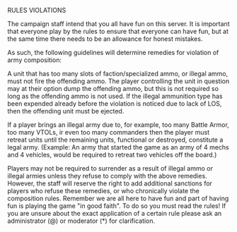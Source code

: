 RULES VIOLATIONS

The campaign staff intend that you all have fun on this server.  It is important that everyone play by the rules to ensure that everyone can have fun, but at the same time there needs to be an allowance for honest mistakes.

As such, the following guidelines will determine remedies for violation of army composition:

 A unit that has too many slots of faction/specialized ammo, or illegal ammo, must not fire the offending ammo.  The player controlling the unit in question may at their option dump the offending ammo, but this is not required so long as the offending ammo is not used. If the illegal ammunition type has been expended already before the violation is noticed due to lack of LOS, then the offending unit must be ejected. 

If a player brings an illegal army due to, for example, too many Battle Armor, too many VTOLs, ir even too many commanders then the player must retreat units until the remaining units, functional or destroyed, constitute a legal army.  (Example: An army that started the game as an army of 4 mechs and 4 vehicles, would be required to retreat two vehicles off the board.)

Players may not be required to surrender as a result of illegal ammo or illegal armies unless they refuse to comply with the above remedies. However, the staff will reserve the right to add additional sanctions for players who refuse these remedies, or who chronically violate the composition rules. Remember we are all here to have fun and part of having fun is playing the game "in good faith". To do so you must read the rules! If you are unsure about the exact application of a certain rule please ask an administrator (@) or moderator (*) for clarification.
